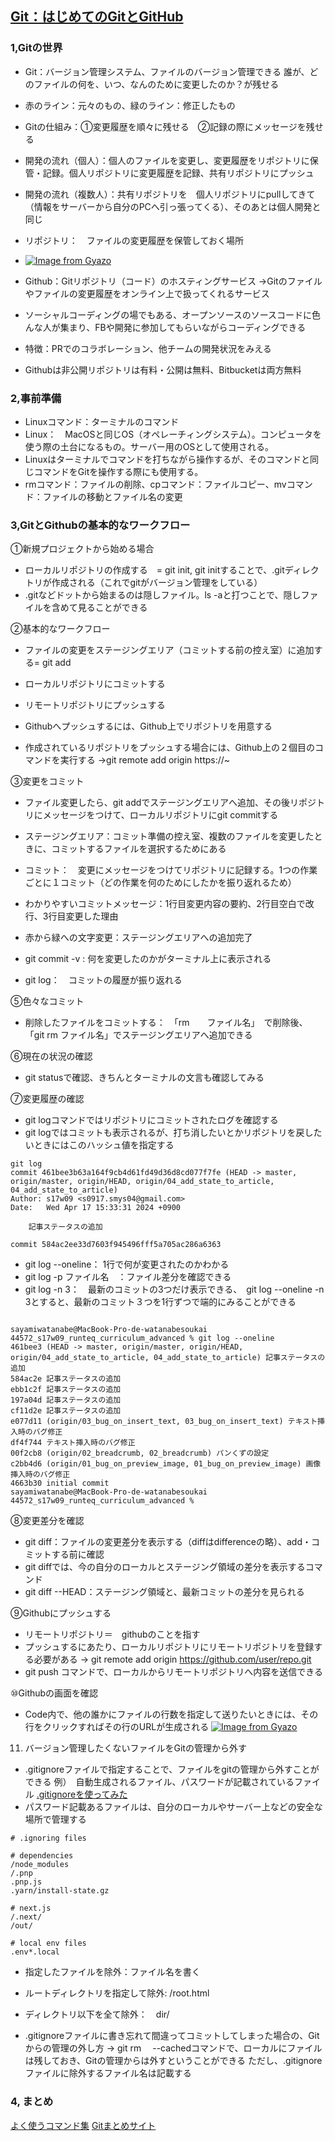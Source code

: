 ## [Git：はじめてのGitとGitHub](https://kakukakujp.udemy.com/course/intro_git/learn/lecture/6449704#overview)
### 1,Gitの世界
- Git：バージョン管理システム、ファイルのバージョン管理できる
誰が、どのファイルの何を、いつ、なんのために変更したのか？が残せる
- 赤のライン：元々のもの、緑のライン：修正したもの
- Gitの仕組み：①変更履歴を順々に残せる　②記録の際にメッセージを残せる

- 開発の流れ（個人）：個人のファイルを変更し、変更履歴をリポジトリに保管・記録。個人リポジトリに変更履歴を記録、共有リポジトリにプッシュ
- 開発の流れ（複数人）：共有リポジトリを　個人リポジトリにpullしてきて（情報をサーバーから自分のPCへ引っ張ってくる）、そのあとは個人開発と同じ
- リポジトリ：　ファイルの変更履歴を保管しておく場所
- [![Image from Gyazo](https://i.gyazo.com/4395c7422055af31bc032e48cc1d2f92.png)](https://gyazo.com/4395c7422055af31bc032e48cc1d2f92)

- Github：Gitリポジトリ（コード）のホスティングサービス
→Gitのファイルやファイルの変更履歴をオンライン上で扱ってくれるサービス
- ソーシャルコーディングの場でもある、オープンソースのソースコードに色んな人が集まり、FBや開発に参加してもらいながらコーディングできる
- 特徴：PRでのコラボレーション、他チームの開発状況をみえる
- Githubは非公開リポジトリは有料・公開は無料、Bitbucketは両方無料

### 2,事前準備
- Linuxコマンド：ターミナルのコマンド
- Linux：　MacOSと同じOS（オペレーチィングシステム）。コンピュータを使う際の土台になるもの。サーバー用のOSとして使用される。
- Linuxはターミナルでコマンドを打ちながら操作するが、そのコマンドと同じコマンドをGitを操作する際にも使用する。
- rmコマンド：ファイルの削除、cpコマンド：ファイルコピー、mvコマンド：ファイルの移動とファイル名の変更

### 3,GitとGithubの基本的なワークフロー
①新規プロジェクトから始める場合
- ローカルリポジトリの作成する　= git init, git initすることで、.gitディレクトリが作成される（これでgitがバージョン管理をしている）
- .gitなどドットから始まるのは隠しファイル。ls -aと打つことで、隠しファイルを含めて見ることができる

②基本的なワークフロー
- ファイルの変更をステージングエリア（コミットする前の控え室）に追加する= git add
- ローカルリポジトリにコミットする
- リモートリポジトリにプッシュする

- Githubへプッシュするには、Github上でリポジトリを用意する
- 作成されているリポジトリをプッシュする場合には、Github上の２個目のコマンドを実行する
→git remote add origin https://~

③変更をコミット
- ファイル変更したら、git addでステージングエリアへ追加、その後リポジトリにメッセージをつけて、ローカルリポジトリにgit commitする
- ステージングエリア：コミット準備の控え室、複数のファイルを変更したときに、コミットするファイルを選択するためにある
- コミット：　変更にメッセージをつけてリポジトリに記録する。1つの作業ごとに１コミット（どの作業を何のためにしたかを振り返れるため）

- わかりやすいコミットメッセージ：1行目変更内容の要約、2行目空白で改行、3行目変更した理由
- 赤から緑への文字変更：ステージングエリアへの追加完了
- git commit -v : 何を変更したのかがターミナル上に表示される
- git log：　コミットの履歴が振り返れる

⑤色々なコミット
- 削除したファイルをコミットする：　「rm　　ファイル名」　で削除後、　　「git rm ファイル名」でステージングエリアへ追加できる

⑥現在の状況の確認
- git statusで確認、きちんとターミナルの文言も確認してみる

⑦変更履歴の確認
- git logコマンドではリポジトリにコミットされたログを確認する
- git logではコミットも表示されるが、打ち消したいとかリポジトリを戻したいときにはこのハッシュ値を指定する
```
git log
commit 461bee3b63a164f9cb4d61fd49d36d8cd077f7fe (HEAD -> master, origin/master, origin/HEAD, origin/04_add_state_to_article, 04_add_state_to_article)
Author: s17w09 <s0917.smys04@gmail.com>
Date:   Wed Apr 17 15:33:31 2024 +0900

    記事ステータスの追加

commit 584ac2ee33d7603f945496fff5a705ac286a6363
```

- git log --oneline： 1行で何が変更されたのかわかる
- git log -p ファイル名　：ファイル差分を確認できる
- git log -n 3：　最新のコミットの3つだけ表示できる、　git log --oneline -n 3とすると、最新のコミット３つを1行ずつで端的にみることができる
```

sayamiwatanabe@MacBook-Pro-de-watanabesoukai 44572_s17w09_runteq_curriculum_advanced % git log --oneline
461bee3 (HEAD -> master, origin/master, origin/HEAD, origin/04_add_state_to_article, 04_add_state_to_article) 記事ステータスの追加
584ac2e 記事ステータスの追加
ebb1c2f 記事ステータスの追加
197a04d 記事ステータスの追加
cf11d2e 記事ステータスの追加
e077d11 (origin/03_bug_on_insert_text, 03_bug_on_insert_text) テキスト挿入時のバグ修正
df4f744 テキスト挿入時のバグ修正
00f2cb8 (origin/02_breadcrumb, 02_breadcrumb) パンくずの設定
c2bb4d6 (origin/01_bug_on_preview_image, 01_bug_on_preview_image) 画像挿入時のバグ修正
4663b30 initial commit
sayamiwatanabe@MacBook-Pro-de-watanabesoukai 44572_s17w09_runteq_curriculum_advanced %
```

⑧変更差分を確認
- git diff：ファイルの変更差分を表示する（diffはdifferenceの略）、add・コミットする前に確認
- git diffでは、今の自分のローカルとステージング領域の差分を表示するコマンド
- git diff --HEAD：ステージング領域と、最新コミットの差分を見られる

⑨Githubにプッシュする
- リモートリポジトリ＝　githubのことを指す
- プッシュするにあたり、ローカルリポジトリにリモートリポジトリを登録する必要がある
→ git remote add origin https://github.com/user/repo.git
- git push コマンドで、ローカルからリモートリポジトリへ内容を送信できる

⑩Githubの画面を確認
- Code内で、他の誰かにファイルの行数を指定して送りたいときには、その行をクリックすればその行のURLが生成される
[![Image from Gyazo](https://i.gyazo.com/a666db7f5489d00600a9d2022f6ae300.png)](https://gyazo.com/a666db7f5489d00600a9d2022f6ae300)

11. バージョン管理したくないファイルをGitの管理から外す
- .gitignoreファイルで指定することで、ファイルをgitの管理から外すことができる
例）　自動生成されるファイル、パスワードが記載されているファイル
[.gitignoreを使ってみた](https://qiita.com/kohki_takatama/items/7e122c9c99b95f2bdef8)
- パスワード記載あるファイルは、自分のローカルやサーバー上などの安全な場所で管理する
```
# .ignoring files

# dependencies
/node_modules
/.pnp
.pnp.js
.yarn/install-state.gz

# next.js
/.next/
/out/

# local env files
.env*.local
```

- 指定したファイルを除外：ファイル名を書く
- ルートディレクトリを指定して除外: /root.html
- ディレクトリ以下を全て除外：　dir/

- .gitignoreファイルに書き忘れて間違ってコミットしてしまった場合の、Gitからの管理の外し方
→ git rm　 --cachedコマンドで、ローカルにファイルは残しておき、Gitの管理からは外すということができる
ただし、.gitignoreファイルに除外するファイル名は記載する

### 4, まとめ
[よく使うコマンド集](file:///Users/sayamiwatanabe/Downloads/Git.pdf)
[Gitまとめサイト](https://www.atlassian.com/ja/git/tutorials/atlassian-git-cheatsheet)
